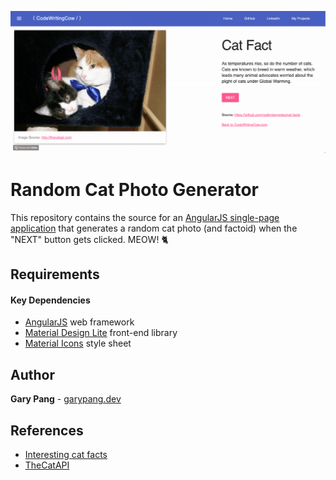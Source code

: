 ![My image](screenshot.gif)

# Random Cat Photo Generator
This repository contains the source for an [AngularJS single-page application](https://garypang.dev/AngularJS-Cat-Facts/) that generates a random cat photo (and factoid) when the "NEXT" button gets clicked. MEOW! 🐈

## Requirements

#### Key Dependencies
- [AngularJS](https://angularjs.org/) web framework
- [Material Design Lite](https://getmdl.io/) front-end library
- [Material Icons](https://fonts.googleapis.com/icon?family=Material+Icons) style sheet

## Author
**Gary Pang** - [garypang.dev](https://garypang.dev)

## References
- [Interesting cat facts](https://github.com/vadimdemedes/cat-facts)
- [TheCatAPI](http://thecatapi.com)
